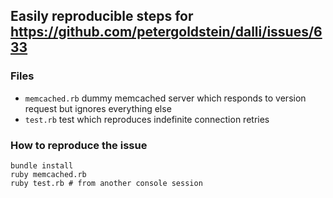 ## Easily reproducible steps for https://github.com/petergoldstein/dalli/issues/633

### Files

- `memcached.rb` dummy memcached server which responds to version request but ignores everything else
- `test.rb` test which reproduces indefinite connection retries

### How to reproduce the issue

```
bundle install
ruby memcached.rb
ruby test.rb # from another console session
```
